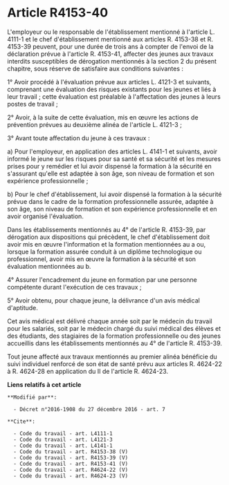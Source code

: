 # Article R4153-40

L'employeur ou le responsable de l'établissement mentionné à l'article L. 4111-1 et le chef d'établissement mentionné aux
articles R. 4153-38 et R. 4153-39 peuvent, pour une durée de trois ans à compter de l'envoi de la déclaration prévue à
l'article R. 4153-41, affecter des jeunes aux travaux interdits susceptibles de dérogation mentionnés à la section 2 du
présent chapitre, sous réserve de satisfaire aux conditions suivantes : 

1° Avoir procédé à l'évaluation prévue aux articles L. 4121-3 et suivants, comprenant une évaluation des risques existants
pour les jeunes et liés à leur travail ; cette évaluation est préalable à l'affectation des jeunes à leurs postes de
travail ; 

2° Avoir, à la suite de cette évaluation, mis en œuvre les actions de prévention prévues au deuxième alinéa de l'article L.
4121-3 ; 

3° Avant toute affectation du jeune à ces travaux : 

a) Pour l'employeur, en application des articles L. 4141-1 et suivants, avoir informé le jeune sur les risques pour sa santé
et sa sécurité et les mesures prises pour y remédier et lui avoir dispensé la formation à la sécurité en s'assurant qu'elle
est adaptée à son âge, son niveau de formation et son expérience professionnelle ; 

b) Pour le chef d'établissement, lui avoir dispensé la formation à la sécurité prévue dans le cadre de la formation
professionnelle assurée, adaptée à son âge, son niveau de formation et son expérience professionnelle et en avoir organisé
l'évaluation. 

Dans les établissements mentionnés au 4° de l'article R. 4153-39, par dérogation aux dispositions qui précèdent, le chef
d'établissement doit avoir mis en œuvre l'information et la formation mentionnées au a ou, lorsque la formation assurée
conduit à un diplôme technologique ou professionnel, avoir mis en œuvre la formation à la sécurité et son évaluation
mentionnées au b. 

4° Assurer l'encadrement du jeune en formation par une personne compétente durant l'exécution de ces travaux ; 

5° Avoir obtenu, pour chaque jeune, la délivrance d'un avis médical d'aptitude. 

Cet avis médical est délivré chaque année soit par le médecin du travail pour les salariés, soit par le médecin chargé du
suivi médical des élèves et des étudiants, des stagiaires de la formation professionnelle ou des jeunes accueillis dans les
établissements mentionnés au 4° de l'article R. 4153-39. 

Tout jeune affecté aux travaux mentionnés au premier alinéa bénéficie du suivi individuel renforcé de son état de santé prévu
aux articles R. 4624-22 à R. 4624-28 en application du II de l'article R. 4624-23.

**Liens relatifs à cet article**

	**Modifié par**:

	  - Décret n°2016-1908 du 27 décembre 2016 - art. 7

	**Cite**:

	  - Code du travail - art. L4111-1
	  - Code du travail - art. L4121-3
	  - Code du travail - art. L4141-1
	  - Code du travail - art. R4153-38 (V)
	  - Code du travail - art. R4153-39 (V)
	  - Code du travail - art. R4153-41 (V)
	  - Code du travail - art. R4624-22 (V)
	  - Code du travail - art. R4624-23 (V)

